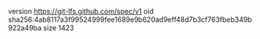 version https://git-lfs.github.com/spec/v1
oid sha256:4ab8117a3f99524999fee1689e9b620ad9eff48d7b3cf763fbeb349b922a49ba
size 1423
